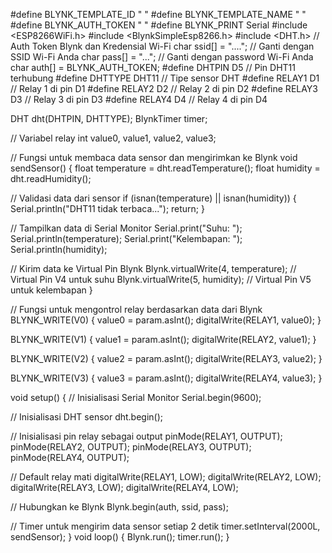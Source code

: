 #define BLYNK_TEMPLATE_ID "  "
#define BLYNK_TEMPLATE_NAME "  "
#define BLYNK_AUTH_TOKEN " "
#define BLYNK_PRINT Serial
#include <ESP8266WiFi.h>
#include <BlynkSimpleEsp8266.h>
#include <DHT.h>
// Auth Token Blynk dan Kredensial Wi-Fi
char ssid[] = "...."; // Ganti dengan SSID Wi-Fi Anda
char pass[] = "...";            // Ganti dengan password Wi-Fi Anda
char auth[] = BLYNK_AUTH_TOKEN;
#define DHTPIN D5        // Pin DHT11 terhubung
#define DHTTYPE DHT11    // Tipe sensor DHT
#define RELAY1 D1        // Relay 1 di pin D1
#define RELAY2 D2        // Relay 2 di pin D2
#define RELAY3 D3        // Relay 3 di pin D3
#define RELAY4 D4        // Relay 4 di pin D4

DHT dht(DHTPIN, DHTTYPE);
BlynkTimer timer;

// Variabel relay
int value0, value1, value2, value3;

// Fungsi untuk membaca data sensor dan mengirimkan ke Blynk
void sendSensor() {
  float temperature = dht.readTemperature();
  float humidity = dht.readHumidity();

  // Validasi data dari sensor
  if (isnan(temperature) || isnan(humidity)) {
    Serial.println("DHT11 tidak terbaca...");
    return;
  }

  // Tampilkan data di Serial Monitor
  Serial.print("Suhu: ");
  Serial.println(temperature);
  Serial.print("Kelembapan: ");
  Serial.println(humidity);

  // Kirim data ke Virtual Pin Blynk
  Blynk.virtualWrite(4, temperature); // Virtual Pin V4 untuk suhu
  Blynk.virtualWrite(5, humidity);   // Virtual Pin V5 untuk kelembapan
}

// Fungsi untuk mengontrol relay berdasarkan data dari Blynk
BLYNK_WRITE(V0) {
  value0 = param.asInt();
  digitalWrite(RELAY1, value0);
}

BLYNK_WRITE(V1) {
  value1 = param.asInt();
  digitalWrite(RELAY2, value1);
}

BLYNK_WRITE(V2) {
  value2 = param.asInt();
  digitalWrite(RELAY3, value2);
}

BLYNK_WRITE(V3) {
  value3 = param.asInt();
  digitalWrite(RELAY4, value3);
}

void setup() {
  // Inisialisasi Serial Monitor
  Serial.begin(9600);

  // Inisialisasi DHT sensor
  dht.begin();

  // Inisialisasi pin relay sebagai output
  pinMode(RELAY1, OUTPUT);
  pinMode(RELAY2, OUTPUT);
  pinMode(RELAY3, OUTPUT);
  pinMode(RELAY4, OUTPUT);

  // Default relay mati
  digitalWrite(RELAY1, LOW);
  digitalWrite(RELAY2, LOW);
  digitalWrite(RELAY3, LOW);
  digitalWrite(RELAY4, LOW);

  // Hubungkan ke Blynk
  Blynk.begin(auth, ssid, pass);

  // Timer untuk mengirim data sensor setiap 2 detik
  timer.setInterval(2000L, sendSensor);
}
void loop() {
  Blynk.run();
  timer.run();
}
